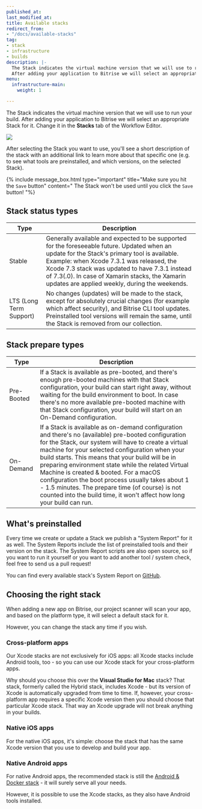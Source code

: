 ```yaml
---
published_at:
last_modified_at:
title: Available stacks
redirect_from:
- "/docs/available-stacks"
tag:
- stack
- infrastructure
- builds
description: |-
  The Stack indicates the virtual machine version that we will use to run your build.
  After adding your application to Bitrise we will select an appropriate Stack for it.
menu:
  infrastructure-main:
    weight: 1

---
```

The Stack indicates the virtual machine version that we will use to run your build. After adding your application to Bitrise we will select an appropriate Stack for it. Change it in the **Stacks** tab of the Workflow Editor.

![](/img/stack-selector.png)

After selecting the Stack you want to use, you'll see a short description of the stack with an additional link to learn more about that specific one (e.g. to see what tools are preinstalled, and which versions, on the selected Stack).

{% include message_box.html type="important" title="Make sure you hit the `Save` button" content=" The Stack won't be used until you click the `Save` button! "%}

## Stack status types

| Type | Description |
| --- | --- |
| Stable | Generally available and expected to be supported for the foreseeable future. Updated when an update for the Stack's primary tool is available. Example: when Xcode 7.3.1 was released, the Xcode 7.3 stack was updated to have 7.3.1 instead of 7.3(.0). In case of Xamarin stacks, the Xamarin updates are applied weekly, during the weekends. |
| LTS (Long Term Support) | No changes (updates) will be made to the stack, except for absolutely crucial changes (for example which affect security), and Bitrise CLI tool updates. Preinstalled tool versions will remain the same, until the Stack is removed from our collection. |

## Stack prepare types

| Type | Description |
| --- | --- |
| Pre-Booted | If a Stack is available as pre-booted, and there's enough pre-booted machines with that Stack configuration, your build can start right away, without waiting for the build environment to boot. In case there's no more available pre-booted machine with that Stack configuration, your build will start on an On-Demand configuration. |
| On-Demand | If a Stack is available as on-demand configuration and there's no (available) pre-booted configuration for the Stack, our system will have to create a virtual machine for your selected configuration when your build starts. This means that your build will be in preparing environment state while the related Virtual Machine is created & booted. For a macOS configuration the boot process usually takes about 1 - 1.5 minutes. The prepare time (of course) is not counted into the build time, it won't affect how long your build can run. |

## What's preinstalled

Every time we create or update a Stack we publish a "System Report" for it as well. The System Reports include the list of preinstalled tools and their version on the stack. The System Report scripts are also open source, so if you want to run it yourself or you want to add another tool / system check, feel free to send us a pull request!

You can find every available stack's System Report on [GitHub](https://github.com/bitrise-io/bitrise.io/tree/master/system_reports).

## Choosing the right stack

When adding a new app on Bitrise, our project scanner will scan your app, and based on the platform type, it will select a default stack for it. 

However, you can change the stack any time if you wish. 

### Cross-platform apps

Our Xcode stacks are not exclusively for iOS apps: all Xcode stacks include Android tools, too - so you can use our Xcode stack for your cross-platform apps. 

Why should you choose this over the **Visual Studio for Mac** stack? That stack, formerly called the Hybrid stack, includes Xcode - but its version of Xcode is automatically upgraded from time to time. If, however, your cross-platform app requires a specific Xcode version then you should choose that particular Xcode stack. That way an Xcode upgrade will not break anything in your builds.

### Native iOS apps 

For the native iOS apps, it's simple: choose the stack that has the same Xcode version that you use to develop and build your app. 

### Native Android apps

For native Android apps, the recommended stack is still the [Android & Docker stack](/infrastructure/the-environment/) - it will surely serve all your needs. 

However, it is possible to use the Xcode stacks, as they also have Android tools installed.